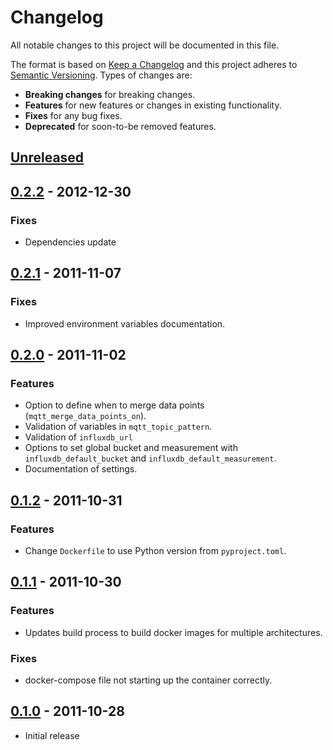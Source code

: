 # Changelog
All notable changes to this project will be documented in this file.

The format is based on [Keep a Changelog](http://keepachangelog.com/en/1.0.0/)
and this project adheres to [Semantic Versioning](http://semver.org/spec/v2.0.0.html).
Types of changes are:

- **Breaking changes** for breaking changes.
- **Features** for new features or changes in existing functionality.
- **Fixes** for any bug fixes.
- **Deprecated** for soon-to-be removed features.

## [Unreleased]

## [0.2.2] - 2012-12-30

### Fixes

- Dependencies update

## [0.2.1] - 2011-11-07

### Fixes

- Improved environment variables documentation.

## [0.2.0] - 2011-11-02

### Features

- Option to define when to merge data points (`mqtt_merge_data_points_on`).
- Validation of variables in `mqtt_topic_pattern`.
- Validation of `influxdb_url`
- Options to set global bucket and measurement with `influxdb_default_bucket` and `influxdb_default_measurement`.
- Documentation of settings.

## [0.1.2] - 2011-10-31

### Features

- Change `Dockerfile` to use Python version from `pyproject.toml`.

## [0.1.1] - 2011-10-30

### Features

- Updates build process to build docker images for multiple architectures.

### Fixes

- docker-compose file not starting up the container correctly.

## [0.1.0] - 2011-10-28

- Initial release

[Unreleased]: https://github.com/radeklat/mqtt-influxdb-gateway/compare/0.2.2...HEAD
[0.2.2]: https://github.com/radeklat/mqtt-influxdb-gateway/compare/0.2.1...0.2.2
[0.2.1]: https://github.com/radeklat/mqtt-influxdb-gateway/compare/0.2.0...0.2.1
[0.2.0]: https://github.com/radeklat/mqtt-influxdb-gateway/compare/0.1.2...0.2.0
[0.1.2]: https://github.com/radeklat/mqtt-influxdb-gateway/compare/0.1.1...0.1.2
[0.1.1]: https://github.com/radeklat/mqtt-influxdb-gateway/compare/0.1.0...0.1.1
[0.1.0]: https://github.com/radeklat/mqtt-influxdb-gateway/compare/initial...0.1.0
